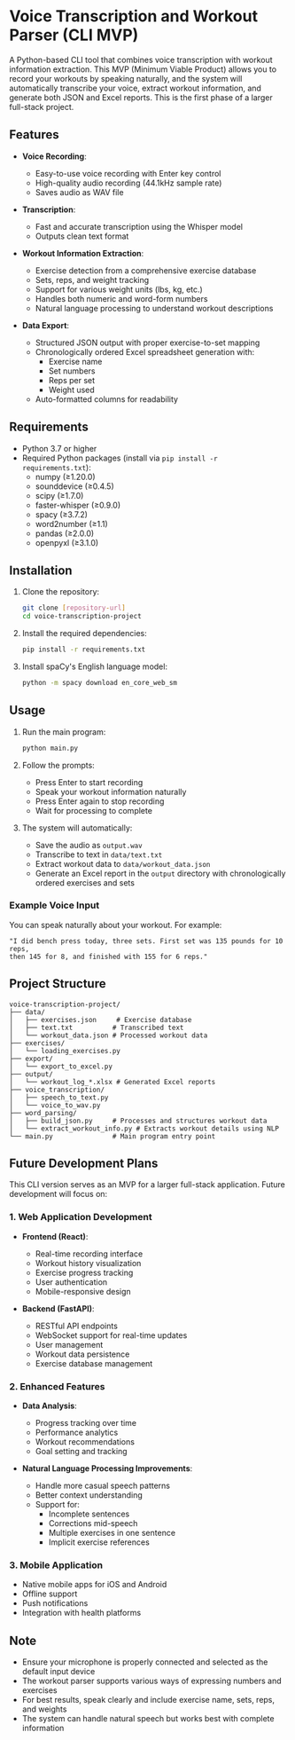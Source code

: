 # Voice Transcription and Workout Parser (CLI MVP)

A Python-based CLI tool that combines voice transcription with workout information extraction. This MVP (Minimum Viable Product) allows you to record your workouts by speaking naturally, and the system will automatically transcribe your voice, extract workout information, and generate both JSON and Excel reports. This is the first phase of a larger full-stack project.

## Features

- **Voice Recording**:
  - Easy-to-use voice recording with Enter key control
  - High-quality audio recording (44.1kHz sample rate)
  - Saves audio as WAV file

- **Transcription**:
  - Fast and accurate transcription using the Whisper model
  - Outputs clean text format

- **Workout Information Extraction**:
  - Exercise detection from a comprehensive exercise database
  - Sets, reps, and weight tracking
  - Support for various weight units (lbs, kg, etc.)
  - Handles both numeric and word-form numbers
  - Natural language processing to understand workout descriptions

- **Data Export**:
  - Structured JSON output with proper exercise-to-set mapping
  - Chronologically ordered Excel spreadsheet generation with:
    - Exercise name
    - Set numbers
    - Reps per set
    - Weight used
  - Auto-formatted columns for readability

## Requirements

- Python 3.7 or higher
- Required Python packages (install via `pip install -r requirements.txt`):
  - numpy (≥1.20.0)
  - sounddevice (≥0.4.5)
  - scipy (≥1.7.0)
  - faster-whisper (≥0.9.0)
  - spacy (≥3.7.2)
  - word2number (≥1.1)
  - pandas (≥2.0.0)
  - openpyxl (≥3.1.0)

## Installation

1. Clone the repository:
   ```bash
   git clone [repository-url]
   cd voice-transcription-project
   ```

2. Install the required dependencies:
   ```bash
   pip install -r requirements.txt
   ```

3. Install spaCy's English language model:
   ```bash
   python -m spacy download en_core_web_sm
   ```

## Usage

1. Run the main program:
   ```bash
   python main.py
   ```

2. Follow the prompts:
   - Press Enter to start recording
   - Speak your workout information naturally
   - Press Enter again to stop recording
   - Wait for processing to complete

3. The system will automatically:
   - Save the audio as `output.wav`
   - Transcribe to text in `data/text.txt`
   - Extract workout data to `data/workout_data.json`
   - Generate an Excel report in the `output` directory with chronologically ordered exercises and sets

### Example Voice Input

You can speak naturally about your workout. For example:
```
"I did bench press today, three sets. First set was 135 pounds for 10 reps, 
then 145 for 8, and finished with 155 for 6 reps."
```

## Project Structure

```
voice-transcription-project/
├── data/
│   ├── exercises.json     # Exercise database
│   ├── text.txt          # Transcribed text
│   └── workout_data.json # Processed workout data
├── exercises/
│   └── loading_exercises.py
├── export/
│   └── export_to_excel.py
├── output/
│   └── workout_log_*.xlsx # Generated Excel reports
├── voice_transcription/
│   ├── speech_to_text.py
│   └── voice_to_wav.py
├── word_parsing/
│   ├── build_json.py     # Processes and structures workout data
│   └── extract_workout_info.py # Extracts workout details using NLP
└── main.py               # Main program entry point
```

## Future Development Plans

This CLI version serves as an MVP for a larger full-stack application. Future development will focus on:

### 1. Web Application Development
- **Frontend (React)**:
  - Real-time recording interface
  - Workout history visualization
  - Exercise progress tracking
  - User authentication
  - Mobile-responsive design

- **Backend (FastAPI)**:
  - RESTful API endpoints
  - WebSocket support for real-time updates
  - User management
  - Workout data persistence
  - Exercise database management

### 2. Enhanced Features
- **Data Analysis**:
  - Progress tracking over time
  - Performance analytics
  - Workout recommendations
  - Goal setting and tracking

- **Natural Language Processing Improvements**:
  - Handle more casual speech patterns
  - Better context understanding
  - Support for:
    - Incomplete sentences
    - Corrections mid-speech
    - Multiple exercises in one sentence
    - Implicit exercise references

### 3. Mobile Application
- Native mobile apps for iOS and Android
- Offline support
- Push notifications
- Integration with health platforms

## Note

- Ensure your microphone is properly connected and selected as the default input device
- The workout parser supports various ways of expressing numbers and exercises
- For best results, speak clearly and include exercise name, sets, reps, and weights
- The system can handle natural speech but works best with complete information 